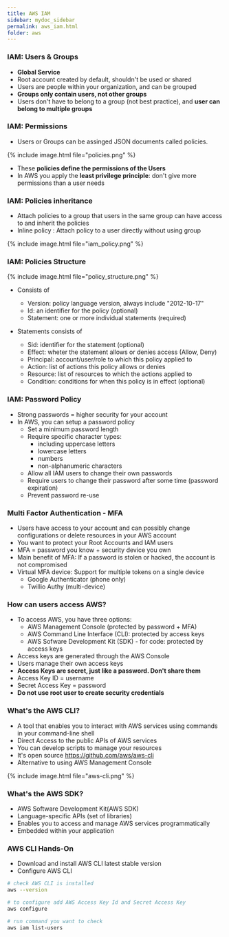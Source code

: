 ```yaml
---
title: AWS IAM
sidebar: mydoc_sidebar
permalink: aws_iam.html
folder: aws
---
```


### IAM: Users & Groups

- **Global Service**
- Root account created by default, shouldn't be used or shared
- Users are people within your organization, and can be grouped
- **Groups only contain users, not other groups**
- Users don't have to belong to a group (not best practice), and **user can belong to multiple groups**

### IAM: Permissions

- Users or Groups can be assinged JSON documents called policies.

{% include image.html file="policies.png" %}

- These **policies define the permissions of the Users**
- In AWS you apply the **least privilege principle**: don't give more permissions than a user needs


### IAM: Policies inheritance

- Attach policies to a group that users in the same group can have access to and inherit the policies
- Inline policy : Attach policy to a user directly without using group

{% include image.html file="iam_policy.png" %}

### IAM: Policies Structure

{% include image.html file="policy_structure.png" %}

- Consists of
  - Version: policy language version, always include "2012-10-17"
  - Id: an identifier for the policy (optional)
  - Statement: one or more individual statements (required)

- Statements consists of
  - Sid: identifier for the statement (optional)
  - Effect: wheter the statement allows or denies access (Allow, Deny)
  - Principal: account/user/role to which this policy applied to
  - Action: list of actions this policy allows or denies
  - Resource: list of resources to which the actions applied to
  - Condition: conditions for when this policy is in effect (optional)

### IAM: Password Policy

- Strong passwords = higher security for your account
- In AWS, you can setup a password policy
  - Set a minimum password length
  - Require specific character types:
    - including uppercase letters
    - lowercase letters
    - numbers
    - non-alphanumeric characters
  - Allow all IAM users to change their own passwords
  - Require users to change their password after some time (password expiration)
  - Prevent password re-use

### Multi Factor Authentication - MFA

- Users have access to your account and can possibly change configurations or delete resources in your AWS account
- You want to protect your Root Accounts and IAM users
- MFA = password you know + security device you own
- Main benefit of MFA: If a password is stolen or hacked, the account is not compromised
- Virtual MFA device: Support for multiple tokens on a single device
  - Google Authenticator (phone only)
  - Twillio Authy (multi-device)

### How can users access AWS?

- To access AWS, you have three options:
  - AWS Management Console (protected by password + MFA)
  - AWS Command Line Interface (CLI): protected by access keys
  - AWS Sofware Development Kit (SDK) - for code: protected by access keys
- Access keys are generated through the AWS Console
- Users manage their own access keys
- **Access Keys are secret, just like a password. Don't share them**
- Access Key ID = username
- Secret Access Key = password
- **Do not use root user to create security credentials**

### What's the AWS CLI?

- A tool that enables you to interact with AWS services using commands in your command-line shell
- Direct Access to the public APIs of AWS services
- You can develop scripts to manage your resources
- It's open source https://github.com/aws/aws-cli
- Alternative to using AWS Management Console

{% include image.html file="aws-cli.png" %}

### What's the AWS SDK?

- AWS Software Development Kit(AWS SDK)
- Language-specific APIs (set of libraries)
- Enables you to access and manage AWS services programmatically
- Embedded within your application


### AWS CLI Hands-On

- Download and install AWS CLI latest stable version
- Configure AWS CLI

```bash
# check AWS CLI is installed
aws --version

# to configure add AWS Access Key Id and Secret Access Key
aws configure

# run command you want to check
aws iam list-users
```
